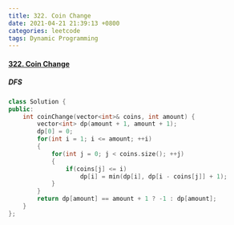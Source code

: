 ```yaml
---
title: 322. Coin Change
date: 2021-04-21 21:39:13 +0800
categories: leetcode
tags: Dynamic Programming
---
```

#### [322. Coin Change](https://leetcode.com/problems/coin-change/)

##### DFS
```c++
class Solution {
public:
    int coinChange(vector<int>& coins, int amount) {
        vector<int> dp(amount + 1, amount + 1);
        dp[0] = 0;
        for(int i = 1; i <= amount; ++i)
        {
            for(int j = 0; j < coins.size(); ++j)
            {
                if(coins[j] <= i)
                    dp[i] = min(dp[i], dp[i - coins[j]] + 1);
            }
        }
        return dp[amount] == amount + 1 ? -1 : dp[amount];
    }
};
```
